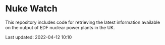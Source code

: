 # Nuke Watch

This repository includes code for retrieving the latest information available on the output of EDF nuclear power plants in the UK.

Last updated: 2022-04-12 10:10